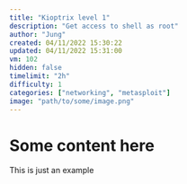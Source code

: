 ```yaml
---
title: "Kioptrix level 1"
description: "Get access to shell as root"
author: "Jung"
created: 04/11/2022 15:30:22
updated: 04/11/2022 15:31:00
vm: 102
hidden: false
timelimit: "2h"
difficulty: 1
categories: ["networking", "metasploit"]
image: "path/to/some/image.png"
---
```


# Some content here

This is just an example
